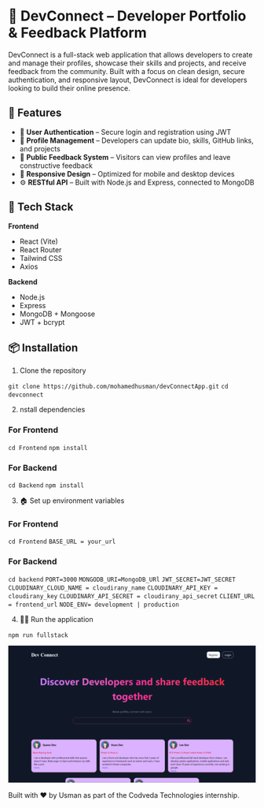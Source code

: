 # 🚀 DevConnect – Developer Portfolio & Feedback Platform

DevConnect is a full-stack web application that allows developers to create and manage their profiles, showcase their skills and projects, and receive feedback from the community. Built with a focus on clean design, secure authentication, and responsive layout, DevConnect is ideal for developers looking to build their online presence.

## 🌟 Features

- 🔐 **User Authentication** – Secure login and registration using JWT
- 👤 **Profile Management** – Developers can update bio, skills, GitHub links, and projects
- 💬 **Public Feedback System** – Visitors can view profiles and leave constructive feedback
- 📱 **Responsive Design** – Optimized for mobile and desktop devices
- ⚙️ **RESTful API** – Built with Node.js and Express, connected to MongoDB

## 🧰 Tech Stack

**Frontend**

- React (Vite)
- React Router
- Tailwind CSS
- Axios

**Backend**

- Node.js
- Express
- MongoDB + Mongoose
- JWT + bcrypt

## 📦 Installation

1. Clone the repository

`git clone https://github.com/mohamedhusman/devConnectApp.git`
`cd devconnect`

2. nstall dependencies

### For Frontend

`cd Frontend`
`npm install`

### For Backend

`cd Backend`
`npm install`

3. 🏠 Set up environment variables

### For Frontend

`cd Frontend`
`BASE_URL = your_url`

### For Backend

`cd backend`
`PORT=3000`
`MONGODB_URI=MongoDB_URl`
`JWT_SECRET=JWT_SECRET`
`CLOUDINARY_CLOUD_NAME = cloudirany_name`
`CLOUDINARY_API_KEY = cloudirany_key`
`CLOUDINARY_API_SECRET = cloudirany_api_secret`
`CLIENT_URL = frontend_url`
`NODE_ENV= development | production`

4. 🏃‍♀️ Run the application

`npm run fullstack`

![ScreenShot](image.png)

Built with ❤️ by Usman as part of the Codveda Technologies internship.
